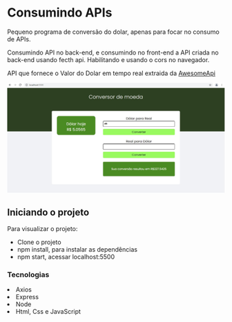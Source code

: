 # Consumindo APIs
Pequeno programa de conversão do dolar, apenas para focar no consumo de APIs.

Consumindo API no back-end, e consumindo no front-end a API criada no back-end usando fecth api.
Habilitando e usando o cors no navegador.

API que fornece o Valor do Dolar em tempo real extraida da <a href="https://docs.awesomeapi.com.br/api-de-moedas">AwesomeApi</a>

<img src="/public/home-page.jpg">


## Iniciando o projeto
Para visualizar o projeto:
- Clone o projeto
- npm install, para instalar as dependências
- npm start, acessar localhost:5500

### Tecnologias
<li>Axios</li>
<li>Express</li>
<li>Node</li>
<li>Html, Css e JavaScript</li>
